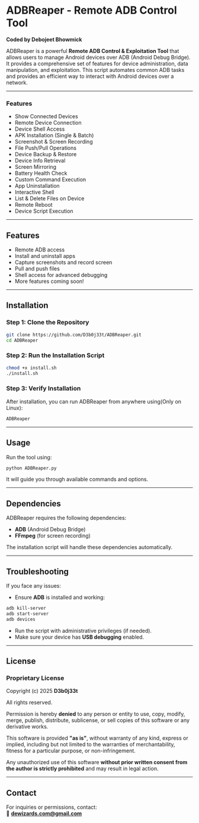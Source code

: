 # ADBReaper - Remote ADB Control Tool

**Coded by Debojeet Bhowmick**

ADBReaper is a powerful **Remote ADB Control & Exploitation Tool** that allows users to manage Android devices over ADB (Android Debug Bridge). It provides a comprehensive set of features for device administration, data manipulation, and exploitation. This script automates common ADB tasks and provides an efficient way to interact with Android devices over a network.

---

### Features
- Show Connected Devices
- Remote Device Connection
- Device Shell Access
- APK Installation (Single & Batch)
- Screenshot & Screen Recording
- File Push/Pull Operations
- Device Backup & Restore
- Device Info Retrieval
- Screen Mirroring
- Battery Health Check
- Custom Command Execution
- App Uninstallation
- Interactive Shell
- List & Delete Files on Device
- Remote Reboot
- Device Script Execution

---

## Features
- Remote ADB access
- Install and uninstall apps
- Capture screenshots and record screen
- Pull and push files
- Shell access for advanced debugging
- More features coming soon!

---

## Installation

### Step 1: Clone the Repository
```bash
git clone https://github.com/D3b0j33t/ADBReaper.git
cd ADBReaper
```

### Step 2: Run the Installation Script
```bash
chmod +x install.sh
./install.sh
```

### Step 3: Verify Installation
After installation, you can run ADBReaper from anywhere using(Only on Linux):
```bash
ADBReaper
```

---

## Usage
Run the tool using:
```bash
python ADBReaper.py
```
It will guide you through available commands and options.

---

## Dependencies
ADBReaper requires the following dependencies:
- **ADB** (Android Debug Bridge)
- **FFmpeg** (for screen recording)

The installation script will handle these dependencies automatically.

---

## Troubleshooting
If you face any issues:
- Ensure **ADB** is installed and working:  
```bash
adb kill-server
adb start-server
adb devices
```
- Run the script with administrative privileges (if needed).
- Make sure your device has **USB debugging** enabled.

---

## License

### Proprietary License

Copyright (c) 2025 **D3b0j33t**

All rights reserved.

Permission is hereby **denied** to any person or entity to use, copy, modify, merge, publish, distribute, sublicense, or sell copies of this software or any derivative works.

This software is provided **"as is"**, without warranty of any kind, express or implied, including but not limited to the warranties of merchantability, fitness for a particular purpose, or non-infringement.

Any unauthorized use of this software **without prior written consent from the author is strictly prohibited** and may result in legal action.

---

## Contact
For inquiries or permissions, contact:  
📧 **dewizards.com@gmail.com**

